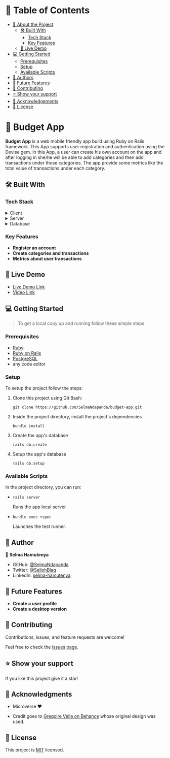 # 📗 Table of Contents

- [📖 About the Project](#[project])
  - [🛠 Built With](#built-with)
    - [Tech Stack](#tech-stack)
    - [Key Features](#key-features)
  - [🚀 Live Demo](#live-demo)
- [💻 Getting Started](#getting-started)
  - [Prerequisites](#prerequisites)
  - [Setup](#setup)
  - [Available Scripts](#available-scripts)
- [👥 Authors](#author)
- [🔭 Future Features](#future-features)
- [🤝 Contributing](#contributing)
- [⭐️ Show your support](#support)
- [🙏 Acknowledgements](#acknowledgments)
- [📝 License](#license)


# 📖 Budget App <a name="about-project"></a>


**Budget App** is a web mobile friendly app build using Ruby on Rails framework. This App supports user registration and authentication using the Devise gem. In this App, a user can create his own account on the app and after logging in she/he will be able to add categories and then add transactions under those categories. The app provide some metrics like the total value of transactions under each category.

## 🛠 Built With <a name="built-with"></a>

### Tech Stack <a name="tech-stack"></a>

<details>
  <summary>Client</summary>
  <ul>
    <li>HTML, CSS</li>
    <li>JavaScript</li>
  </ul>
</details>

<details>
  <summary>Server</summary>
  <ul>
    <li>Ruby on Rails</li>
  </ul>
</details>

<details>
<summary>Database</summary>
  <ul>
    <li><a href="https://www.postgresql.org/">PostgreSQL</a></li>
  </ul>
</details>

### Key Features <a name="key-features"></a>

- **Register an account**
- **Create categories and transactions**
- **Metrics about user transactions**

## 🚀 Live Demo <a name="live-demo"></a>

- [Live Demo Link](https://my-budget-c4p6.onrender.com/)
- [Video Link](https://drive.google.com/file/d/1xZH-2oj15QFBmYgWWWYOuidAq6l38U-v/view)

## 💻 Getting Started <a name="getting-started"></a>

> To get a local copy up and running follow these simple steps.

### Prerequisites

  - <a href="https://www.ruby-lang.org/en/news/2022/11/24/ruby-3-1-3-released/">Ruby</a>
  - <a href="https://rubyonrails.org/">Ruby on Rails</a>
  - <a href="https://www.postgresql.org/">PostgreSQL</a>
  - any code editor

### Setup

To setup the project follow the steps:

1. Clone this project using Git Bash: 
    ``` 
    git clone https://github.com/SelmaNdapanda/budget-app.git
    ```
  
2. Inside the project directory, install the project's dependencies
    ```
    bundle install
    ``` 

3. Create the app's database
    ```
    rails db:create
    ``` 

4. Setup the app's database
    ```
    rails db:setup
    ``` 


### Available Scripts

In the project directory, you can run:

- ```
  rails server
  ```
  Runs the app local server

- ```
  bundle exec rspec
  ```
  Launches the test runner.

## 👥 Author <a name="authors"></a>

👤 **Selma Hamutenya**

- GitHub: [@SelmaNdapanda](https://github.com/SelmaNdapanda)
- Twitter: [@SellohBlaq](https://twitter.com/sellohBlaq)
- LinkedIn: [selma-hamutenya](www.linkedin.com/in/selma-hamutenya)

## 🔭 Future Features <a name="future-features"></a>

- **Create a user profile**
- **Create a desktop version**

## 🤝 Contributing <a name="contributing"></a>

Contributions, issues, and feature requests are welcome!

Feel free to check the [issues page](../../issues/).

## ⭐️ Show your support <a name="support"></a>

If you like this project give it a star!

## 🙏 Acknowledgments <a name="acknowledgements"></a>

- Microverse ❤️ 

- Credit goes to [Gregoire Vella on Behance](https://www.behance.net/gregoirevella) whose original design was used.

## 📝 License <a name="license"></a>

This project is [MIT](./LICENSE) licensed.
